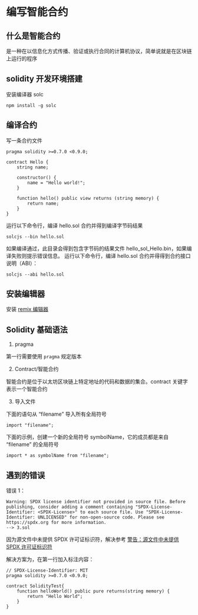 # 编写智能合约

## 什么是智能合约

是一种在以信息化方式传播、验证或执行合同的计算机协议，简单说就是在区块链上运行的程序

## solidity 开发环境搭建

安装编译器 solc

```shell
npm install -g solc
```

## 编译合约

写一条合约文件

```sol
pragma solidity >=0.7.0 <0.9.0;

contract Hello {
    string name;

    constructor() {
        name = "Hello world!";
    }

    function hello() public view returns (string memory) {
        return name;
    }
}
```

运行以下命令行，编译 hello.sol 合约并得到编译字节码结果

```shell
solcjs --bin hello.sol
```

如果编译通过，此目录会得到包含字节码的结果文件 hello_sol_Hello.bin，如果编译失败则提示错误信息。 运行以下命令行，编译 hello.sol 合约并得得到合约接口说明（ABI）：

```shell
solcjs --abi hello.sol
```

## 安装编辑器

安装 [remix 编辑器](https://github.com/ethereum/remix-desktop/releases)

## Solidity 基础语法

1. pragma

第一行需要使用 `pragma` 规定版本

2. Contract/智能合约

智能合约是位于以太坊区块链上特定地址的代码和数据的集合。contract 关键字表示一个智能合约

3. 导入文件

下面的语句从 “filename” 导入所有全局符号

```sol
import "filename";
```

下面的示例，创建一个新的全局符号 symbolName，它的成员都是来自 “filename” 的全局符号

```sol
import * as symbolName from "filename";
```

## 遇到的错误

错误 1：

```shell
Warning: SPDX license identifier not provided in source file. Before publishing, consider adding a comment containing "SPDX-License-Identifier: <SPDX-License>" to each source file. Use "SPDX-License-Identifier: UNLICENSED" for non-open-source code. Please see https://spdx.org for more information.
--> 3.sol
```

因为源文件中未提供 SPDX 许可证标识符，解决参考 [警告：源文件中未提供 SPDX 许可证标识符](https://qa.1r1g.com/sf/ask/4566416571/)

解决方案为，在第一行加入标注内容：

```sol
// SPDX-License-Identifier: MIT
pragma solidity >=0.7.0 <0.9.0;

contract SolidityTest{
    function helloWorld() public pure returns(string memory) {
        return "Hello World";
    }
}
```
